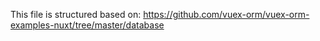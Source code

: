 This file is structured based on:
https://github.com/vuex-orm/vuex-orm-examples-nuxt/tree/master/database
